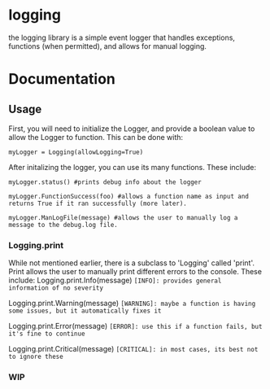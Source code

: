 # logging

the logging library is a simple event logger that handles exceptions, functions (when permitted), and allows for manual logging.


# Documentation

## Usage

First, you will need to initialize the Logger, and provide a boolean value to allow the Logger to function. This can be done with:

`myLogger = Logging(allowLogging=True)`

After initalizing the logger, you can use its many functions. These include:

`myLogger.status() #prints debug info about the logger`

`myLogger.FunctionSuccess(foo) #allows a function name as input and returns True if it ran successfully (more later).`

`myLogger.ManLogFile(message) #allows the user to manually log a message to the debug.log file.`

### Logging.print

While not mentioned earlier, there is a subclass to 'Logging' called 'print'. Print allows the user to manually print different errors to the console. These include:
Logging.print.Info(message)
`[INFO]: provides general information of no severity`

Logging.print.Warning(message)
`[WARNING]: maybe a function is having some issues, but it automatically fixes it`

Logging.print.Error(message)
`[ERROR]: use this if a function fails, but it's fine to continue`

Logging.print.Critical(message)
`[CRITICAL]: in most cases, its best not to ignore these`

### WIP

